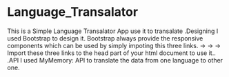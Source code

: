 # Language_Transalator
 This is a Simple Language Transalator App use it to transalate
.Designing
 I used Bootstrap to design it. Bootstrap always provide the responsive components which can be used by simply impoting this three links.
   -><link href="https://cdn.jsdelivr.net/npm/bootstrap@5.1.3/dist/css/bootstrap.min.css" rel="stylesheet" integrity="sha384-          1BmE4kWBq78iYhFldvKuhfTAU6auU8tT94WrHftjDbrCEXSU1oBoqyl2QvZ6jIW3" crossorigin="anonymous">
   -><script src="https://cdn.jsdelivr.net/npm/@popperjs/core@2.10.2/dist/umd/popper.min.js" integrity="sha384-7+zCNj/IqJ95wo16oMtfsKbZ9ccEh31eOz1HGyDuCQ6wgnyJNSYdrPa03rtR1zdB" crossorigin="anonymous"></script>
   -><script src="https://cdn.jsdelivr.net/npm/bootstrap@5.1.3/dist/js/bootstrap.min.js" integrity="sha384-QJHtvGhmr9XOIpI6YVutG+2QOK9T+ZnN4kzFN1RtK3zEFEIsxhlmWl5/YESvpZ13" crossorigin="anonymous"></script> 
   Import these three links to the head part of your html document to use it..
   .API
    I used MyMemory: API to translate the data from one language to other one.
